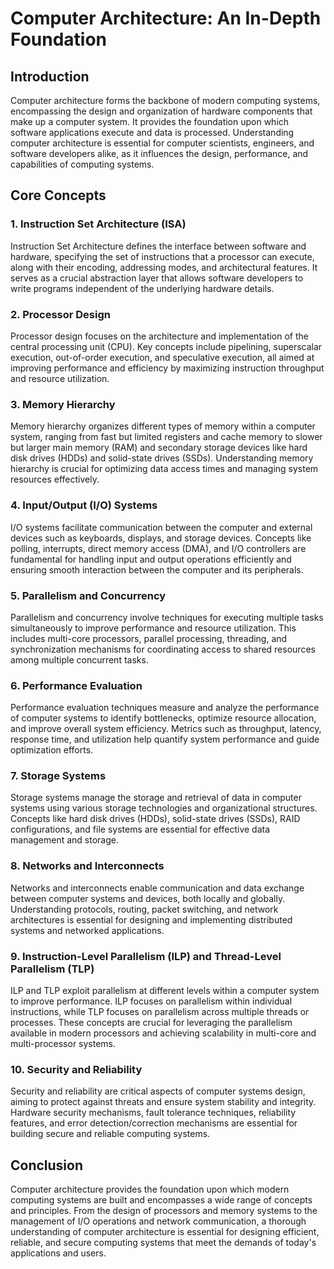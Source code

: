 # Computer Architecture: An In-Depth Foundation

## Introduction

Computer architecture forms the backbone of modern computing systems, encompassing the design and organization of hardware components that make up a computer system. It provides the foundation upon which software applications execute and data is processed. Understanding computer architecture is essential for computer scientists, engineers, and software developers alike, as it influences the design, performance, and capabilities of computing systems.

## Core Concepts

### 1. Instruction Set Architecture (ISA)

Instruction Set Architecture defines the interface between software and hardware, specifying the set of instructions that a processor can execute, along with their encoding, addressing modes, and architectural features. It serves as a crucial abstraction layer that allows software developers to write programs independent of the underlying hardware details.

### 2. Processor Design

Processor design focuses on the architecture and implementation of the central processing unit (CPU). Key concepts include pipelining, superscalar execution, out-of-order execution, and speculative execution, all aimed at improving performance and efficiency by maximizing instruction throughput and resource utilization.

### 3. Memory Hierarchy

Memory hierarchy organizes different types of memory within a computer system, ranging from fast but limited registers and cache memory to slower but larger main memory (RAM) and secondary storage devices like hard disk drives (HDDs) and solid-state drives (SSDs). Understanding memory hierarchy is crucial for optimizing data access times and managing system resources effectively.

### 4. Input/Output (I/O) Systems

I/O systems facilitate communication between the computer and external devices such as keyboards, displays, and storage devices. Concepts like polling, interrupts, direct memory access (DMA), and I/O controllers are fundamental for handling input and output operations efficiently and ensuring smooth interaction between the computer and its peripherals.

### 5. Parallelism and Concurrency

Parallelism and concurrency involve techniques for executing multiple tasks simultaneously to improve performance and resource utilization. This includes multi-core processors, parallel processing, threading, and synchronization mechanisms for coordinating access to shared resources among multiple concurrent tasks.

### 6. Performance Evaluation

Performance evaluation techniques measure and analyze the performance of computer systems to identify bottlenecks, optimize resource allocation, and improve overall system efficiency. Metrics such as throughput, latency, response time, and utilization help quantify system performance and guide optimization efforts.

### 7. Storage Systems

Storage systems manage the storage and retrieval of data in computer systems using various storage technologies and organizational structures. Concepts like hard disk drives (HDDs), solid-state drives (SSDs), RAID configurations, and file systems are essential for effective data management and storage.

### 8. Networks and Interconnects

Networks and interconnects enable communication and data exchange between computer systems and devices, both locally and globally. Understanding protocols, routing, packet switching, and network architectures is essential for designing and implementing distributed systems and networked applications.

### 9. Instruction-Level Parallelism (ILP) and Thread-Level Parallelism (TLP)

ILP and TLP exploit parallelism at different levels within a computer system to improve performance. ILP focuses on parallelism within individual instructions, while TLP focuses on parallelism across multiple threads or processes. These concepts are crucial for leveraging the parallelism available in modern processors and achieving scalability in multi-core and multi-processor systems.

### 10. Security and Reliability

Security and reliability are critical aspects of computer systems design, aiming to protect against threats and ensure system stability and integrity. Hardware security mechanisms, fault tolerance techniques, reliability features, and error detection/correction mechanisms are essential for building secure and reliable computing systems.

## Conclusion

Computer architecture provides the foundation upon which modern computing systems are built and encompasses a wide range of concepts and principles. From the design of processors and memory systems to the management of I/O operations and network communication, a thorough understanding of computer architecture is essential for designing efficient, reliable, and secure computing systems that meet the demands of today's applications and users.
